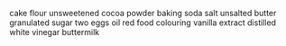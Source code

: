cake flour
unsweetened cocoa powder
baking soda
salt
unsalted butter
granulated sugar
two eggs
oil
red food colouring 
vanilla extract
distilled white vinegar 
buttermilk